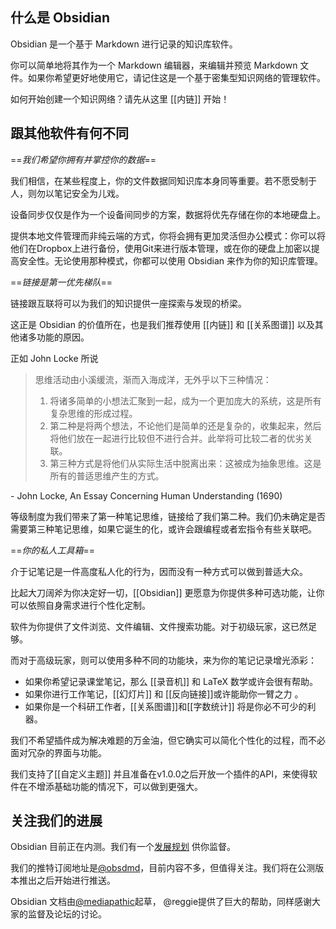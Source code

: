 ## 什么是 Obsidian

Obsidian 是一个基于 Markdown 进行记录的知识库软件。

你可以简单地将其作为一个 Markdown 编辑器，来编辑并预览 Markdown 文件。如果你希望更好地使用它，请记住这是一个基于密集型知识网络的管理软件。

如何开始创建一个知识网络？请先从这里 [[内链]] 开始！

## 跟其他软件有何不同

==*我们希望你拥有并掌控你的数据*==

我们相信，在某些程度上，你的文件数据同知识库本身同等重要。若不愿受制于人，则勿以笔记安全为儿戏。

设备同步仅仅是作为一个设备间同步的方案，数据将优先存储在你的本地硬盘上。

提供本地文件管理而非纯云端的方式，你将会拥有更加灵活但办公模式：你可以将他们在Dropbox上进行备份，使用Git来进行版本管理，或在你的硬盘上加密以提高安全性。无论使用那种模式，你都可以使用 Obsidian 来作为你的知识库管理。

==*链接是第一优先梯队*==

链接跟互联将可以为我们的知识提供一座探索与发现的桥梁。

这正是 Obsidian 的价值所在，也是我们推荐使用 [[内链]] 和 [[关系图谱]] 以及其他诸多功能的原因。

正如 John Locke 所说

> 思维活动由小溪缓流，渐而入海成洋，无外乎以下三种情况：
> 1. 将诸多简单的小想法汇聚到一起，成为一个更加庞大的系统，这是所有复杂思维的形成过程。
> 2. 第二种是将两个想法，不论他们是简单的还是复杂的，收集起来，然后将他们放在一起进行比较但不进行合并。此举将可比较二者的优劣关联。
> 3. 第三种方式是将他们从实际生活中脱离出来：这被成为抽象思维。这是所有的普适思维产生的方式。

 \- John Locke, An Essay Concerning Human Understanding (1690)
 
 等级制度为我们带来了第一种笔记思维，链接给了我们第二种。我们仍未确定是否需要第三种笔记思维，如果它诞生的化，或许会跟编程或者宏指令有些关联吧。
 
 ==*你的私人工具箱*==
 
 介于记笔记是一件高度私人化的行为，因而没有一种方式可以做到普适大众。
 
 比起大刀阔斧为你决定好一切，[[Obsidian]] 更愿意为你提供多种可选功能，让你可以依照自身需求进行个性化定制。
 
 软件为你提供了文件浏览、文件编辑、文件搜索功能。对于初级玩家，这已然足够。
 
 而对于高级玩家，则可以使用多种不同的功能块，来为你的笔记记录增光添彩：
 
 - 如果你希望记录课堂笔记，那么 [[录音机]] 和 LaTeX 数学或许会很有帮助。
 - 如果你进行工作笔记，[[幻灯片]] 和 [[反向链接]]或许能助你一臂之力 。
 - 如果你是一个科研工作者，[[关系图谱]]和[[字数统计]] 将是你必不可少的利器。

我们不希望插件成为解决难题的万金油，但它确实可以简化个性化的过程，而不必面对冗杂的界面与功能。

我们支持了[[自定义主题]] 并且准备在v1.0.0之后开放一个插件的API，来使得软件在不增添基础功能的情况下，可以做到更强大。

## 关注我们的进展

Obsidian 目前正在内测。我们有一个[发展规划](https://trello.com/b/Psqfqp7I/obsidian-roadmap) 供你监督。

我们的推特订阅地址是[@obsdmd](https://twitter.com/obsdmd)，目前内容不多，但值得关注。我们将在公测版本推出之后开始进行推送。

Obsidian 文档由[@mediapathic](http://mediapathic.net)起草， @reggie提供了巨大的帮助，同样感谢大家的监督及论坛的讨论。
